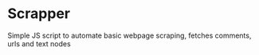 # Scrapper
Simple JS script to automate basic webpage scraping, fetches comments, urls and text nodes
